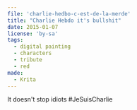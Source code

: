 ```yaml
---
file: 'charlie-hedbo-c-est-de-la-merde'
title: "Charlie Hebdo it's bullshit"
date: 2015-01-07
license: 'by-sa'
tags:
  - digital painting
  - characters
  - tribute
  - red
made:
  - Krita
---
```


It doesn't stop idiots #JeSuisCharlie
